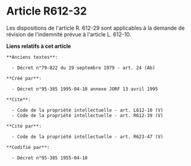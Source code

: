 # Article R612-32

Les dispositions de l'article R. 612-29 sont applicables à la demande de révision de l'indemnité prévue à l'article L.
612-10.

**Liens relatifs à cet article**

	**Anciens textes**:

	  - Décret n°79-822 du 19 septembre 1979 - art. 24 (Ab)

	**Créé par**:

	  - Décret n°95-385 1995-04-10 annexe JORF 13 avril 1995

	**Cite**:

	  - Code de la propriété intellectuelle - art. L612-10 (V)
	  - Code de la propriété intellectuelle - art. R612-39 (V)

	**Cité par**:

	  - Code de la propriété intellectuelle - art. R623-47 (V)

	**Codifié par**:

	  - Décret n°95-385 1955-04-10
